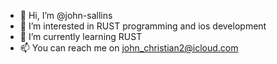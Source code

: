 - 👋 Hi, I’m @john-sallins
- 👀 I’m interested in RUST programming and ios development
- 🌱 I’m currently learning RUST 
- 📫 You can reach me on john_christian2@icloud.com 

<!---
john-sallins/john-sallins is a ✨ special ✨ repository because its `README.md` (this file) appears on your GitHub profile.
You can click the Preview link to take a look at your changes.
--->
